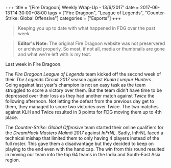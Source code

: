 +++
title = '[Fire Dragoon] Weekly Wrap-Up - 13/6/2017'
date = 2017-06-13T14:30:00+08:00
tags = ["Fire Dragoon", "League of Legends", "Counter-Strike: Global Offensive"]
categories = ["Esports"]
+++
> Keeping you up to date with what happened in FDG over the past week.

> **Editor's Note:** The original Fire Dragoon website was not preservered or archived properly. So most, if not all, media or thumbnails are gone and what we're left with is my text.

Last week in Fire Dragoon.

The *Fire Dragoon League of Legends* team kicked off the second week of their *The Legends Circuit 2017* season against *Kuala Lumpur Hunters*. Going against last year's champion is not an easy task as the team struggled to score a victory over them. But the team didn't have time to be depressed over their loss as they had another match against *Twice* the following afternoon. Not letting the defeat from the previous day get to them, they managed to score two victories over Twice. The two matches against KLH and Twice resulted in 3 points for FDG moving them up to 4th place.

The *Counter-Strike: Global Offensive* team started their online qualifiers for the *DreamHack Masters Malmö 2017* against *InFrNL*. Sadly, InFrNL faced a technical mishap that limited them to only having 4 players instead of the full roster. This gave them a disadvantage but they decided to keep on playing to the end even with the handicap. The win from this round resulted in moving our team into the top 64 teams in the India and South-East Asia region.